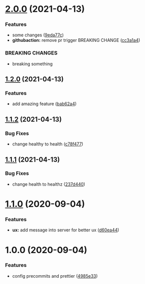 # [2.0.0](https://github.com/martincrb/fastify-graphql/compare/v1.2.0...v2.0.0) (2021-04-13)


### Features

* some changes ([9eda77c](https://github.com/martincrb/fastify-graphql/commit/9eda77c684c7f5c1cb151ee7c0359c126fbdccc0))
* **githubaction:** remove pr trigger BREAKING CHANGE ([cc3a1a4](https://github.com/martincrb/fastify-graphql/commit/cc3a1a4908c70d219be1c8e464770ae3797c398c))


### BREAKING CHANGES

* breaking something

## [1.2.0](https://github.com/martincrb/fastify-graphql/compare/v1.1.2...v1.2.0) (2021-04-13)

### Features

- add amazing feature ([bab62a4](https://github.com/martincrb/fastify-graphql/commit/bab62a4d5ca2bab384dda48127f01a0d408d6f74))

## [1.1.2](https://github.com/martincrb/fastify-graphql/compare/v1.1.1...v1.1.2) (2021-04-13)

### Bug Fixes

- change healthy to health ([c78f477](https://github.com/martincrb/fastify-graphql/commit/c78f4772ea95154470897dfde7b2cac2265c28ad))

## [1.1.1](https://github.com/martincrb/fastify-graphql/compare/v1.1.0...v1.1.1) (2021-04-13)

### Bug Fixes

- change health to healthz ([237d440](https://github.com/martincrb/fastify-graphql/commit/237d4404c1e4eed178187dd73bbc1a765e53ac87))

# [1.1.0](https://github.com/martincrb/fastify-graphql/compare/v1.0.0...v1.1.0) (2020-09-04)

### Features

- **ux:** add message into server for better ux ([d60ea44](https://github.com/martincrb/fastify-graphql/commit/d60ea44086507170cab6ecd4e4c9fcb3f38ac52e))

# 1.0.0 (2020-09-04)

### Features

- config precommits and prettier ([4985e33](https://github.com/martincrb/fastify-graphql/commit/4985e33a4185fdda675ad42c250bb9bf0fa50ca6))
